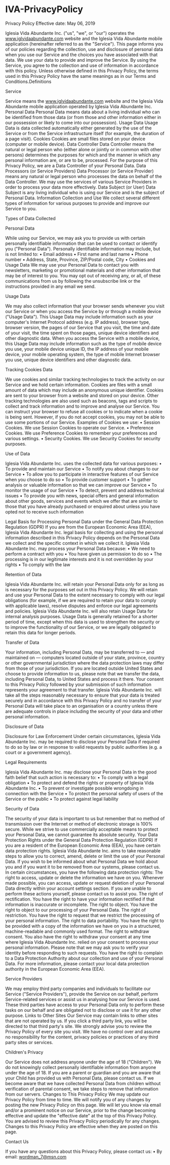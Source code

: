# IVA-PrivacyPolicy
Privacy Policy
Effective date: May 06, 2019

Iglesia Vida Abundante Inc. ("us", "we", or "our") operates the www.iglvidaabundante.com website and the Iglesia Vida Abundante mobile application (hereinafter referred to as the "Service").
This page informs you of our policies regarding the collection, use and disclosure of personal data when you use our Service and the choices you have associated with that data.
We use your data to provide and improve the Service. By using the Service, you agree to the collection and use of information in accordance with this policy. Unless otherwise defined in this Privacy Policy, the terms used in this Privacy Policy have the same meanings as in our Terms and Conditions.Definitions

Service

Service means the www.iglvidaabundante.com website and the Iglesia Vida Abundante mobile application operated by Iglesia Vida Abundante Inc.
Personal Data
Personal Data means data about a living individual who can be identified from those data (or from those and other information either in our possession or likely to come into our possession).
Usage Data
Usage Data is data collected automatically either generated by the use of the Service or from the Service infrastructure itself (for example, the duration of a page visit).
Cookies
Cookies are small files stored on your device (computer or mobile device).
Data Controller
Data Controller means the natural or legal person who (either alone or jointly or in common with other persons) determines the purposes for which and the manner in which any personal information are, or are to be, processed.
For the purpose of this Privacy Policy, we are a Data Controller of your Personal Data.
Data Processors (or Service Providers)
Data Processor (or Service Provider) means any natural or legal person who processes the data on behalf of the Data Controller.
We may use the services of various Service Providers in order to process your data more effectively.
Data Subject (or User)
Data Subject is any living individual who is using our Service and is the subject of Personal Data.
Information Collection and Use
We collect several different types of information for various purposes to provide and improve our Service to you.

Types of Data Collected

Personal Data

While using our Service, we may ask you to provide us with certain personally identifiable information that can be used to contact or identify you ("Personal Data"). Personally identifiable information may include, but is not limited to:
•	Email address
•	First name and last name
•	Phone number
•	Address, State, Province, ZIP/Postal code, City
•	Cookies and Usage Data
We may use your Personal Data to contact you with newsletters, marketing or promotional materials and other information that may be of interest to you. You may opt out of receiving any, or all, of these communications from us by following the unsubscribe link or the instructions provided in any email we send.

Usage Data

We may also collect information that your browser sends whenever you visit our Service or when you access the Service by or through a mobile device ("Usage Data").
This Usage Data may include information such as your computer's Internet Protocol address (e.g. IP address), browser type, browser version, the pages of our Service that you visit, the time and date of your visit, the time spent on those pages, unique device identifiers and other diagnostic data.
When you access the Service with a mobile device, this Usage Data may include information such as the type of mobile device you use, your mobile device unique ID, the IP address of your mobile device, your mobile operating system, the type of mobile Internet browser you use, unique device identifiers and other diagnostic data.

Tracking Cookies Data

We use cookies and similar tracking technologies to track the activity on our Service and we hold certain information.
Cookies are files with a small amount of data which may include an anonymous unique identifier. Cookies are sent to your browser from a website and stored on your device. Other tracking technologies are also used such as beacons, tags and scripts to collect and track information and to improve and analyse our Service.
You can instruct your browser to refuse all cookies or to indicate when a cookie is being sent. However, if you do not accept cookies, you may not be able to use some portions of our Service.
Examples of Cookies we use:
•	Session Cookies. We use Session Cookies to operate our Service.
•	Preference Cookies. We use Preference Cookies to remember your preferences and various settings.
•	Security Cookies. We use Security Cookies for security purposes.

Use of Data

Iglesia Vida Abundante Inc. uses the collected data for various purposes:
•	To provide and maintain our Service
•	To notify you about changes to our Service
•	To allow you to participate in interactive features of our Service when you choose to do so
•	To provide customer support
•	To gather analysis or valuable information so that we can improve our Service
•	To monitor the usage of our Service
•	To detect, prevent and address technical issues
•	To provide you with news, special offers and general information about other goods, services and events which we offer that are similar to those that you have already purchased or enquired about unless you have opted not to receive such information


Legal Basis for Processing Personal Data under the General Data Protection Regulation (GDPR)
If you are from the European Economic Area (EEA), Iglesia Vida Abundante Inc. legal basis for collecting and using the personal information described in this Privacy Policy depends on the Personal Data we collect and the specific context in which we collect it.
Iglesia Vida Abundante Inc. may process your Personal Data because:
•	We need to perform a contract with you
•	You have given us permission to do so
•	The processing is in our legitimate interests and it is not overridden by your rights
•	To comply with the law

Retention of Data

Iglesia Vida Abundante Inc. will retain your Personal Data only for as long as is necessary for the purposes set out in this Privacy Policy. We will retain and use your Personal Data to the extent necessary to comply with our legal obligations (for example, if we are required to retain your data to comply with applicable laws), resolve disputes and enforce our legal agreements and policies.
Iglesia Vida Abundante Inc. will also retain Usage Data for internal analysis purposes. Usage Data is generally retained for a shorter period of time, except when this data is used to strengthen the security or to improve the functionality of our Service, or we are legally obligated to retain this data for longer periods.

Transfer of Data

Your information, including Personal Data, may be transferred to — and maintained on — computers located outside of your state, province, country or other governmental jurisdiction where the data protection laws may differ from those of your jurisdiction.
If you are located outside United States and choose to provide information to us, please note that we transfer the data, including Personal Data, to United States and process it there.
Your consent to this Privacy Policy followed by your submission of such information represents your agreement to that transfer.
Iglesia Vida Abundante Inc. will take all the steps reasonably necessary to ensure that your data is treated securely and in accordance with this Privacy Policy and no transfer of your Personal Data will take place to an organisation or a country unless there are adequate controls in place including the security of your data and other personal information.

Disclosure of Data

Disclosure for Law Enforcement
Under certain circumstances, Iglesia Vida Abundante Inc. may be required to disclose your Personal Data if required to do so by law or in response to valid requests by public authorities (e.g. a court or a government agency).

Legal Requirements

Iglesia Vida Abundante Inc. may disclose your Personal Data in the good faith belief that such action is necessary to:
•	To comply with a legal obligation
•	To protect and defend the rights or property of Iglesia Vida Abundante Inc.
•	To prevent or investigate possible wrongdoing in connection with the Service
•	To protect the personal safety of users of the Service or the public
•	To protect against legal liability

Security of Data

The security of your data is important to us but remember that no method of transmission over the Internet or method of electronic storage is 100% secure. While we strive to use commercially acceptable means to protect your Personal Data, we cannot guarantee its absolute security.
Your Data Protection Rights under the General Data Protection Regulation (GDPR)
If you are a resident of the European Economic Area (EEA), you have certain data protection rights. Iglesia Vida Abundante Inc. aims to take reasonable steps to allow you to correct, amend, delete or limit the use of your Personal Data.
If you wish to be informed about what Personal Data we hold about you and if you want it to be removed from our systems, please contact us.
In certain circumstances, you have the following data protection rights:
The right to access, update or delete the information we have on you. Whenever made possible, you can access, update or request deletion of your Personal Data directly within your account settings section. If you are unable to perform these actions yourself, please contact us to assist you.
The right of rectification. You have the right to have your information rectified if that information is inaccurate or incomplete.
The right to object. You have the right to object to our processing of your Personal Data.
The right of restriction. You have the right to request that we restrict the processing of your personal information.
The right to data portability. You have the right to be provided with a copy of the information we have on you in a structured, machine-readable and commonly used format.
The right to withdraw consent. You also have the right to withdraw your consent at any time where Iglesia Vida Abundante Inc. relied on your consent to process your personal information.
Please note that we may ask you to verify your identity before responding to such requests.
You have the right to complain to a Data Protection Authority about our collection and use of your Personal Data. For more information, please contact your local data protection authority in the European Economic Area (EEA).

Service Providers

We may employ third party companies and individuals to facilitate our Service ("Service Providers"), provide the Service on our behalf, perform Service-related services or assist us in analysing how our Service is used.
These third parties have access to your Personal Data only to perform these tasks on our behalf and are obligated not to disclose or use it for any other purpose.
Links to Other Sites
Our Service may contain links to other sites that are not operated by us. If you click a third party link, you will be directed to that third party's site. We strongly advise you to review the Privacy Policy of every site you visit.
We have no control over and assume no responsibility for the content, privacy policies or practices of any third party sites or services.

Children's Privacy

Our Service does not address anyone under the age of 18 ("Children").
We do not knowingly collect personally identifiable information from anyone under the age of 18. If you are a parent or guardian and you are aware that your Child has provided us with Personal Data, please contact us. If we become aware that we have collected Personal Data from children without verification of parental consent, we take steps to remove that information from our servers.
Changes to This Privacy Policy
We may update our Privacy Policy from time to time. We will notify you of any changes by posting the new Privacy Policy on this page.
We will let you know via email and/or a prominent notice on our Service, prior to the change becoming effective and update the "effective date" at the top of this Privacy Policy.
You are advised to review this Privacy Policy periodically for any changes. Changes to this Privacy Policy are effective when they are posted on this page.

Contact Us

If you have any questions about this Privacy Policy, please contact us:
•	By email: wordman_7@msn.com
